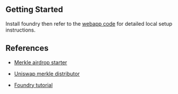 
## Getting Started

Install foundry then refer to the [webapp code](https://github.com/Bijan-Massoumi/magna-webapp) for detailed local setup instructions.

## References
- [Merkle airdrop starter](https://github.com/Anish-Agnihotri/merkle-airdrop-starter/blob/master/contracts/src/test/utils/MerkleClaimERC20Test.sol)

- [Uniswap merkle distributor](https://github.com/Uniswap/merkle-distributor)
- [Foundry tutorial](https://nader.mirror.xyz/6Mn3HjrqKLhHzu2balLPv4SqE5a-oEESl4ycpRkWFsc)